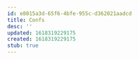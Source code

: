```yaml
---
id: e8015a3d-65f6-4bfe-955c-d362021aadcd
title: Confs
desc: ''
updated: 1618319229175
created: 1618319229175
stub: true
---
```


